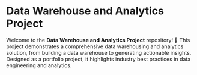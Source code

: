 # Data Warehouse and Analytics Project

Welcome to the **Data Warehouse and Analytics Project** repository! 🚀
   This project demonstrates a comprehensive data warehousing and analytics solution, from building a data warehouse to generating actionable insights. Designed as a portfolio project, it highlights industry best practices in data engineering and analytics.
